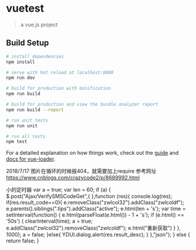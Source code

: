   # vuetest

> a vue.js project

## Build Setup

``` bash
# install dependencies
npm install

# serve with hot reload at localhost:8080
npm run dev

# build for production with minification
npm run build

# build for production and view the bundle analyzer report
npm run build --report

# run unit tests
npm run unit

# run all tests
npm test
```

For a detailed explanation on how things work, check out the [guide](http://vuejs-templates.github.io/webpack/) and [docs for vue-loader](http://vuejs.github.io/vue-loader).

2018/7/17  图片在循环的时候报404，就需要加上require
参考网址 https://www.cnblogs.com/crazycode2/p/8689992.html


小的定时器
var a = true;
			var len = 60;
			 if (a) {
			 	$.post("<?php echo BASE ?>Ajax/VerifySMSCodeGet",{
                  },function (res){
                 	console.log(res);
                 		if(res.result_code==0){
                 			e.removeClass("zwlcol32").addClass("zwlcoldf");
							e.parents().siblings(".tips").addClass("active");
			       			e.html(len + 's');
					        var time = setInterval(function() {
					            e.html(parseFloat(e.html()) - 1 + 's');
					            if (e.html() == '50s') {
					                clearInterval(time);
					                a = true;
					                e.addClass("zwlcol32").removeClass("zwlcoldf");
					                e.html("重新获取")
					            }
					        }, 1000);
					        a = false;
			       		}else{
			       			YDUI.dialog.alert(res.result_desc);
			       		}
                  },"json");
		    } else {
		        return false;
		    }
